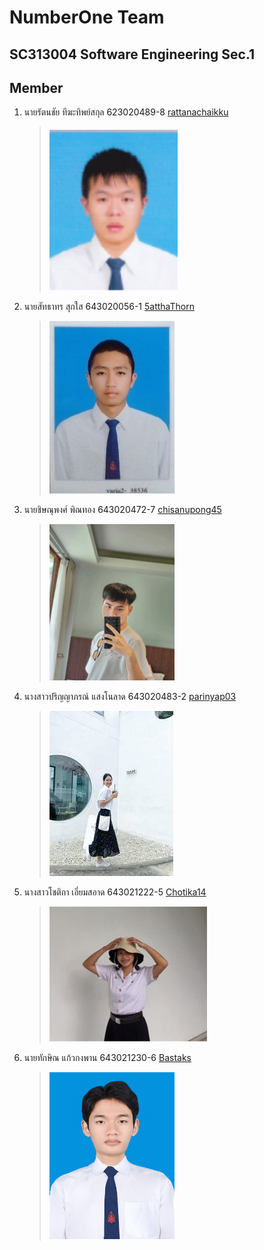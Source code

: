 # NumberOne Team

## SC313004 Software Engineering Sec.1

## Member

1. นายรัตนชัย ทีฆะทิพย์สกุล 623020489-8 [rattanachaikku](https://github.com/rattanachaikku)

   > ![Rattanachai](team_img/picture_student.png)

2. นายสัทธาทร สุกใส 643020056-1 [5atthaThorn](https://github.com/5atthaThorn)

   > <img src="team_img/satthathornphoto.jpg" alt="Satthathorn" width="200"/>

3. นายชิษณุพงศ์ พิณทอง 643020472-7	 [chisanupong45](https://github.com/chisanupong45)

   > <img src="team_img/chisanupong.jpg" alt="Chisanupong" width="200"/>
   
4. นางสาวปริญญาภรณ์ แสงโนลาด  643020483-2 [parinyap03](https://github.com/parinyap03)

   > ![Parinyaporn](team_img/parinyaporn.jpg)
   
5. นางสาวโชติกา เอี่ยมสอาด 643021222-5 [Chotika14](https://github.com/Chotika14)
   > ![Chotika](team_img/chotika.jpg)

6. นายทักษิณ แก้วกงพาน 643021230-6 [Bastaks](https://github.com/Bastaks)	
   > <img src="team_img/taksin.jpg" alt="Taksin" width="200"/>


